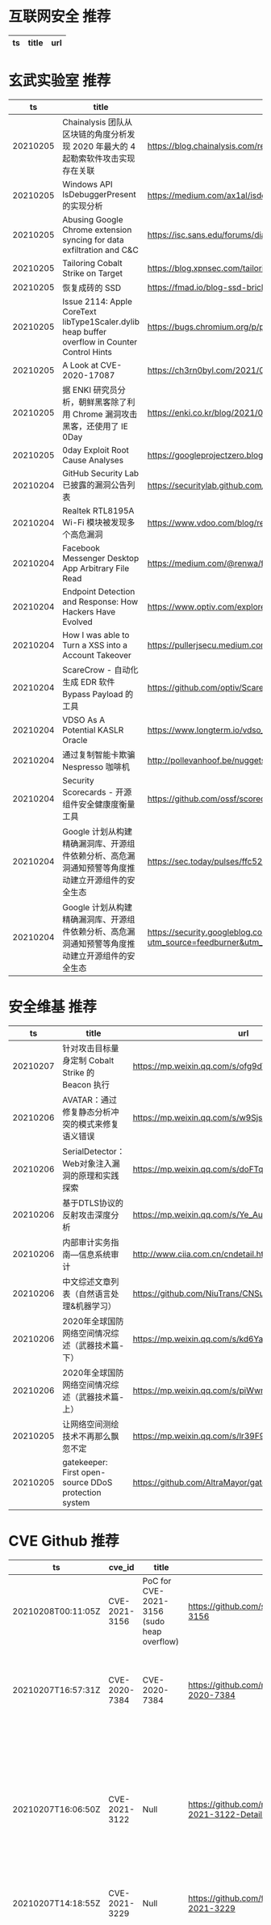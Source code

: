 # 互联网安全 推荐
| ts | title | url| 
| --- | --- | ---| 


# 玄武实验室 推荐
| ts | title | url| 
| --- | --- | ---| 
| 20210205 | Chainalysis 团队从区块链的角度分析发现 2020 年最大的 4 起勒索软件攻击实现存在关联 | https://blog.chainalysis.com/reports/ransomware-connections-maze-egregor-suncrypt-doppelpaymer| 
| 20210205 | Windows API IsDebuggerPresent 的实现分析 | https://medium.com/ax1al/isdebuggerpresent-internals-7be4ea642d33| 
| 20210205 | Abusing Google Chrome extension syncing for data exfiltration and C&C | https://isc.sans.edu/forums/diary/Abusing+Google+Chrome+extension+syncing+for+data+exfiltration+and+CC/27066/| 
| 20210205 | Tailoring Cobalt Strike on Target | https://blog.xpnsec.com/tailoring-cobalt-strike-on-target/| 
| 20210205 | 恢复成砖的 SSD | https://fmad.io/blog-ssd-bricked-restore.html| 
| 20210205 | Issue 2114: Apple CoreText libType1Scaler.dylib heap buffer overflow in Counter Control Hints | https://bugs.chromium.org/p/project-zero/issues/detail?id=2114| 
| 20210205 | A Look at CVE-2020-17087 | https://ch3rn0byl.com/2021/02/a-look-at-cve-2020-17087/| 
| 20210205 | 据 ENKI 研究员分析，朝鲜黑客除了利用 Chrome 漏洞攻击黑客，还使用了 IE 0Day | https://enki.co.kr/blog/2021/02/04/ie_0day.html| 
| 20210205 | 0day Exploit Root Cause Analyses | https://googleprojectzero.blogspot.com/p/rca.html| 
| 20210204 | GitHub Security Lab 已披露的漏洞公告列表 | https://securitylab.github.com/advisories/| 
| 20210204 | Realtek RTL8195A Wi-Fi 模块被发现多个高危漏洞 | https://www.vdoo.com/blog/realtek-rtl8195a-vulnerabilities-discovered/| 
| 20210204 | Facebook Messenger Desktop App Arbitrary File Read | https://medium.com/@renwa/facebook-messenger-desktop-app-arbitrary-file-read-db2374550f6d| 
| 20210204 | Endpoint Detection and Response: How Hackers Have Evolved | https://www.optiv.com/explore-optiv-insights/source-zero/endpoint-detection-and-response-how-hackers-have-evolved| 
| 20210204 | How I was able to Turn a XSS into a Account Takeover | https://pullerjsecu.medium.com/how-i-was-able-to-turn-a-xss-into-a-account-takeover-ae0c478640e7| 
| 20210204 | ScareCrow - 自动化生成 EDR 软件 Bypass Payload 的工具 | https://github.com/optiv/ScareCrow| 
| 20210204 | VDSO As A Potential KASLR Oracle | https://www.longterm.io/vdso_sidechannel.html| 
| 20210204 | 通过复制智能卡欺骗 Nespresso 咖啡机 | http://pollevanhoof.be/nuggets/smart_cards/nespresso| 
| 20210204 | Security Scorecards - 开源组件安全健康度衡量工具 | https://github.com/ossf/scorecard| 
| 20210204 | Google 计划从构建精确漏洞库、开源组件依赖分析、高危漏洞通知预警等角度推动建立开源组件的安全生态 | https://sec.today/pulses/ffc52689-445f-4585-a35c-59bd55067be3/| 
| 20210204 | Google 计划从构建精确漏洞库、开源组件依赖分析、高危漏洞通知预警等角度推动建立开源组件的安全生态 | https://security.googleblog.com/2021/02/know-prevent-fix-framework-for-shifting.html?utm_source=feedburner&utm_medium=feed&utm_campaign=Feed%3A+GoogleOnlineSecurityBlog+%28Google+Online+Security+Blog%29| 


# 安全维基 推荐
| ts | title | url| 
| --- | --- | ---| 
| 20210207 | 针对攻击目标量身定制 Cobalt Strike 的 Beacon 执行 | https://mp.weixin.qq.com/s/ofg9dVgL38CENCFXFAslOw| 
| 20210206 | AVATAR：通过修复静态分析冲突的模式来修复语义错误 | https://mp.weixin.qq.com/s/w9SjsI3WVmghVVQGwtkyUQ| 
| 20210206 | SerialDetector：Web对象注入漏洞的原理和实践探索 | https://mp.weixin.qq.com/s/doFTqJcA30AwgUUtK5XqMQ| 
| 20210206 | 基于DTLS协议的反射攻击深度分析 | https://mp.weixin.qq.com/s/Ye_AuMDLQotv3M5rv9OmOA| 
| 20210206 | 内部审计实务指南—信息系统审计 | http://www.ciia.com.cn/cndetail.html?id=78547| 
| 20210206 | 中文综述文章列表（自然语言处理&机器学习） | https://github.com/NiuTrans/CNSurvey| 
| 20210206 | 2020年全球国防网络空间情况综述（武器技术篇-下） | https://mp.weixin.qq.com/s/kd6YahJcqB2NWq3IP2XztQ| 
| 20210206 | 2020年全球国防网络空间情况综述（武器技术篇-上） | https://mp.weixin.qq.com/s/piWwrlXZTcgN0Tsr2MiLew| 
| 20210205 | 让网络空间测绘技术不再那么飘忽不定 | https://mp.weixin.qq.com/s/lr39F9kNOfHlMimgymzVwg| 
| 20210205 | gatekeeper: First open-source DDoS protection system | https://github.com/AltraMayor/gatekeeper| 


# CVE Github 推荐
| ts | cve_id | title | url | cve_detail| 
| --- | --- | --- | --- | ---| 
| 20210208T00:11:05Z | CVE-2021-3156 | PoC for CVE-2021-3156 (sudo heap overflow) | https://github.com/stong/CVE-2021-3156 | Sudo before 1.9.5p2 has a Heap-based Buffer Overflow, allowing privilege escalation to root via %sudoedit -s% and a command-line argument that ends with a single backslash character.| 
| 20210207T16:57:31Z | CVE-2020-7384 | CVE-2020-7384 | https://github.com/nikhil1232/CVE-2020-7384 | Rapid7%s Metasploit msfvenom framework handles APK files in a way that allows for a malicious user to craft and publish a file that would execute arbitrary commands on a victim%s machine.| 
| 20210207T16:06:50Z | CVE-2021-3122 | Null | https://github.com/roughb8722/CVE-2021-3122-Details | CMCAgent in NCR Command Center Agent 16.3 on Aloha POS/BOH servers permits the submission of a runCommand parameter (within an XML document sent to port 8089) that enables the remote, unauthenticated execution of an arbitrary command as SYSTEM, as exploited in the wild in 2020 and/or 2021. NOTE: the vendor%s position is that exploitation occurs only on devices with a certain %misconfiguration.%| 
| 20210207T14:18:55Z | CVE-2021-3229 | Null | https://github.com/fullbbadda1208/CVE-2021-3229 | | 
| 20210207T11:30:11Z | CVE-2020-27930 | Apple Safari Remote Code Execution | https://github.com/FunPhishing/Apple-Safari-Remote-Code-Execution-CVE-2020-27930 | A memory corruption issue was addressed with improved input validation. This issue is fixed in macOS Big Sur 11.0.1, watchOS 7.1, iOS 12.4.9, watchOS 6.2.9, Security Update 2020-006 High Sierra, Security Update 2020-006 Mojave, iOS 14.2 and iPadOS 14.2, watchOS 5.3.9, macOS Catalina 10.15.7 Supplemental Update, macOS Catalina 10.15.7 Update. Processing a maliciously crafted font may lead to arbitrary code execution.| 
| 20210207T11:10:05Z | CVE-2021-3156 | CVE-2021-3156漏洞复现 | https://github.com/Hello12112020/CVE-2021-3156 | Sudo before 1.9.5p2 has a Heap-based Buffer Overflow, allowing privilege escalation to root via %sudoedit -s% and a command-line argument that ends with a single backslash character.| 
| 20210207T10:35:05Z | CVE-2021-21148 | Null | https://github.com/Grayhaxor/CVE-2021-21148 | 未查询到CVE信息| 
| 20210207T09:42:38Z | cve-2020-17523 | shiro-cve-2020-17523 漏洞的两种绕过姿势分析（带漏洞环境） | https://github.com/jweny/shiro-cve-2020-17523 | 未查询到CVE信息| 
| 20210207T06:12:14Z | CVE-2020-8554 | Mitigate CVE-2020-8554 with Policy Controller in Anthos | https://github.com/jrmurray000/CVE-2020-8554 | Kubernetes API server in all versions allow an attacker who is able to create a ClusterIP service and set the spec.externalIPs field, to intercept traffic to that IP address. Additionally, an attacker who is able to patch the status (which is considered a privileged operation and should not typically be granted to users) of a LoadBalancer service can set the status.loadBalancer.ingress.ip to similar effect.| 
| 20210207T02:40:41Z | CVE-2021-3345 | Null | https://github.com/MLGRadish/CVE-2021-3345 | _gcry_md_block_write in cipher/hash-common.c in Libgcrypt version 1.9.0 has a heap-based buffer overflow when the digest final function sets a large count value. It is recommended to upgrade to 1.9.1 or later.| 


# klee on Github 推荐
| ts | title | url | stars | forks| 
| --- | --- | --- | --- | ---| 
| 20210208T00:19:43Z | An open-source Chinese font derived from Fontworks% Klee One. 一款基于 FONTWORKS 的 Klee One 的开源中文字体。 | https://github.com/lxgw/LxgwWenKai | 23 | 0| 
| 20210207T23:45:15Z | A personnal UI library made as an excuse to have a published UI package | https://github.com/Liinkiing/klee | 5 | 1| 
| 20210207T15:50:04Z | Null | https://github.com/klee30810/klee30810.github.io | 0 | 0| 
| 20210207T06:09:05Z | Spring 2021 Geography 817 work folder  | https://github.com/klee12/klee12.github.io | 0 | 0| 
| 20210207T01:30:36Z | Null | https://github.com/fontworks-fonts/Klee | 354 | 9| 
| 20210206T12:22:59Z | ⬇️ File Upload/sharing application, used by thousands of webmasters since 2007.  | https://github.com/kleeja-official/kleeja | 112 | 33| 
| 20210205T10:16:53Z | KLEE Symbolic Execution Engine | https://github.com/klee/klee | 1623 | 481| 
| 20210205T08:46:22Z | RVT is a collection of tools/libraries to support both static and dynamic verification of Rust programs. | https://github.com/project-oak/rust-verification-tools | 107 | 6| 
| 20210205T02:11:25Z | Create CFGs and compute complexity metrics for Python, C++, and Java code. | https://github.com/hmc-alpaqa/metrinome | 5 | 0| 
| 20210204T22:44:58Z | hw3-klee8880 created by GitHub Classroom | https://github.com/depaulcdm/hw3-klee8880 | 0 | 0| 


# s2e on Github 推荐
| ts | title | url | stars | forks| 
| --- | --- | --- | --- | ---| 
| 20210205T10:16:49Z | S2E: A platform for multi-path program analysis with selective symbolic execution. | https://github.com/S2E/s2e | 95 | 22| 
| 20210201T04:58:11Z | s2e develop  | https://github.com/xqx12/xqx | 6 | 12| 


# exploit on Github 推荐
| ts | title | url | stars | forks| 
| --- | --- | --- | --- | ---| 
| 20210208T01:02:43Z | Open-Source Vulnerability Intelligence Center - Unified source of vulnerability, exploit and threat Intelligence feeds | https://github.com/Patrowl/PatrowlHearsData | 7 | 3| 
| 20210208T00:55:28Z | A Discord bot that detects and bans users who attempt to speak while appearing as muted or deafened. | https://github.com/Caeden117/VCMuteExploitDetectionBot | 0 | 0| 
| 20210208T00:46:38Z | free aram boost | https://github.com/devshadows/aram-exploit | 0 | 0| 
| 20210207T23:49:00Z | A modern cLVM script execution exploit challenging Roblox%s new security and integrity checks, to achieve unrestricted arbitrary script execution with unmatched levels of context and core access. | https://github.com/AmirAgassi/exWare | 0 | 0| 
| 20210207T22:59:31Z | Extra goodies for GEF: Open repository for unfiltered contributions to the project. | https://github.com/hugsy/gef-extras | 49 | 23| 
| 20210207T21:56:30Z | Script to quickly exploit lxd/lxc priveleged image  | https://github.com/kimusan/lxd-exploiter | 0 | 0| 
| 20210207T21:51:04Z | ARTi-C2  is a post-exploitation framework used to execute Atomic Red Team test cases with rapid payload deployment and execution capabilities via .NET%s DLR. | https://github.com/blackbotinc/Atomic-Red-Team-Intelligence-C2 | 0 | 0| 
| 20210207T21:44:57Z | EternalBlue suite remade in C/C++ which includes: MS17-010 Exploit, EternalBlue vulnerability detector, DoublePulsar detector and DoublePulsar Shellcode & DLL uploader | https://github.com/bhassani/EternalBlueC | 306 | 77| 
| 20210207T21:44:00Z | iOS, ARM binary files for inclusion to an iOS Research DMG Image. Funded by the XSS.Cx Anti-Phishing Team. | https://github.com/xsscx/ios-arm-binaries | 2 | 0| 
| 20210207T21:29:40Z | This bash script will help you to hack remote hosts  | https://github.com/FabioDefilippo/linuxallremote | 4 | 1| 


# backdoor on Github 推荐
| ts | title | url | stars | forks| 
| --- | --- | --- | --- | ---| 
| 20210208T00:13:28Z | Hacking tools pack & backdoors generator. | https://github.com/AdrMXR/KitHack | 337 | 57| 
| 20210207T20:50:56Z | Null | https://github.com/g0b1net/backdoor_termux | 0 | 0| 
| 20210207T20:38:19Z | A backdoor plugin for Spigot, Paper, and Bukkit! | https://github.com/oasiiss/backdoorplugin | 0 | 0| 
| 20210207T16:26:26Z | Null | https://github.com/mikkelskov1/backdoor2 | 0 | 0| 
| 20210207T16:25:59Z | FUD cross-platform python2 backdoor with C2 | https://github.com/7h3w4lk3r/pyback | 16 | 5| 
| 20210207T16:06:53Z | More bind and reverse shells! This time written in Rust. | https://github.com/LukeDSchenk/rust-backdoors | 6 | 2| 
| 20210207T12:38:26Z | Fud Persistent Windows Backdoor developed purely in python | https://github.com/swagkarna/Chuvi-Botnet | 8 | 4| 
| 20210207T11:11:40Z | Null | https://github.com/Tekchand-12/Python-backdoor-shell | 0 | 0| 
| 20210207T10:32:32Z | prototype of a generic backdoor for the x86 architecture | https://github.com/superbaud/bochsdoor | 0 | 0| 
| 20210207T05:24:35Z | 🤖 AI based Backdoor Written for Windows using Telegram-bot and ZMQ as Its Back-ends. | https://github.com/wildonion/katyusha | 1 | 0| 


# fuzz on Github 推荐
| ts | title | url | stars | forks| 
| --- | --- | --- | --- | ---| 
| 20210208T00:34:19Z | Scalable fuzzing infrastructure. | https://github.com/google/clusterfuzz | 4426 | 412| 
| 20210208T00:33:50Z | Ethereum smart contract fuzzer | https://github.com/crytic/echidna | 545 | 93| 
| 20210208T00:33:15Z | 2012 - Fuzzy regex pattern matching and capturing. | https://github.com/ZGorlock/FuzzyRegex | 0 | 0| 
| 20210208T00:09:47Z | The Book %Generating Software Tests% | https://github.com/uds-se/fuzzingbook | 526 | 104| 
| 20210207T23:19:19Z | OSS-Fuzz - continuous fuzzing for open source software. | https://github.com/google/oss-fuzz | 5856 | 1181| 
| 20210207T23:19:18Z | syzkaller is an unsupervised coverage-guided kernel fuzzer | https://github.com/google/syzkaller | 3333 | 770| 
| 20210207T23:19:18Z | Security oriented software fuzzer. Supports evolutionary, feedback-driven fuzzing based on code coverage (SW and HW based) | https://github.com/google/honggfuzz | 2129 | 431| 
| 20210207T20:35:55Z | Pi rates dnd chamgne  | https://github.com/nickcanny/fuzzy-waddle | 0 | 0| 
| 20210207T20:33:32Z | Generate code for json encoders/decoders, codecs, fuzzers, generators, and more | https://github.com/MartinSStewart/elm-review-todo-it-for-me | 0 | 0| 
| 20210207T20:24:07Z | Recent Fuzzing Paper | https://github.com/wcventure/FuzzingPaper | 744 | 124| 



# 日更新程序
